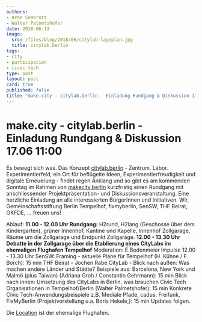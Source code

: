 ```yaml
---
authors: 
- Arne Semsrott
- Walter Palmetshofer
date: 2018-06-13
image:
  src: /files/blog/2018/06/citylab-lageplan.jpg
  title: citylab.berlin
tags:
- city
- participation
- civic tech
type: post
layout: post
card: true
published: false
title: "make.city - citylab.berlin - Einladung Rundgang & Diskussion 17.06 11:00" 
---
```


# make.city - citylab.berlin - Einladung Rundgang & Diskussion 17.06 11:00

Es bewegt sich was. 
Das Konzept [citylab.berlin](http://citylab.berlin) - Zentrum. Labor. Experimentierfeld, ein Ort für beflügelte Ideen, Experimentierfreudigkeit und digitale Erneuerung - findet regen Anklang und so gibt es am kommenden Sonntag im Rahmen von [makecity.berlin](http://makecity.berlin) kurzfristig einen Rundgang mit anschliessender Projektpräsentation- und Diskussionsveranstaltung. 
Eine herzliche Einladung an alle interessierten BürgerInnen und Initiativen. Wir, Gemeinschaftsstiftung Berlin Tempelhof, fixmyberlin, SenSW, THF Beirat, OKFDE, … freuen uns!

Ablauf:
**11.00 - 12.00 Uhr Rundgang:** H2rund, H2lang (Geschosse über dem Kindergarten), grüner Innenhof, Kantine und Kapelle, Innenhof Zollgarage, Räume um die Zollgarage und Endpunkt Zollgarage.
**12.00 - 13.30 Uhr Debatte in der Zollgarage über die Etablierung eines CityLabs im ehemaligen Flughafen Tempelhof**
Moderation: E.Bodenmeier
Impulse 12.00 - 13.30 Uhr
SenSW: Framing - aktuelle Pläne für Tempelhof (H. Kühne / F. Borch): 15 min
THF Beirat - Jochen Rabe 
CityLab - Blick nach außen: Was machen andere Länder und Städte? Beispiele aus: Barcelona, New York und Malmö (plus Taiwan) (Adriana Groh / Constantin Gehrmann): 15 min
Blick nach innen: Umsetzung des CityLabs in Berlin, was brauchen Civic Tech Organisationen in Tempelhof/Berlin (Walter Palmetshofer): 15 min 
Konkrete Civic Tech-Anwendungsbeispiele z.B. Mediale Pfade, cadus, Freifunk, FixMyBerlin (Projektvorstellung u.a. Boris Hekele,): 15 min
Updates folgen.

Die [Location](https://www.openstreetmap.org/relation/3133647#map=18/52.48375/13.38919) ist der ehemalige Flughafen.
